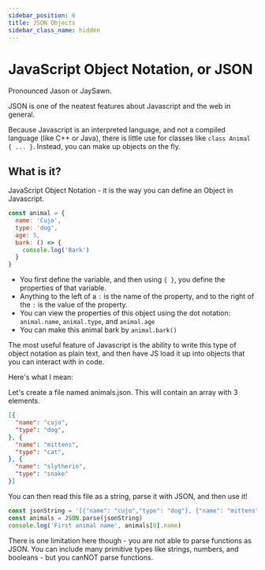 ```yaml
---
sidebar_position: 6
title: JSON Objects
sidebar_class_name: hidden
---
```

# JavaScript Object Notation, or JSON

Pronounced Jason or JaySawn.

JSON is one of the neatest features about Javascript and the web in general.

Because Javascript is an interpreted language, and not a compiled language (like C++ or Java), there is little use for classes like `class Animal { ... }`. Instead, you can make up objects on the fly.

## What is it?

JavaScript Object Notation - it is the way you can define an Object in Javascript.

```js
const animal = {
  name: 'Cujo',
  type: 'dog',
  age: 5,
  bark: () => {
    console.log('Bark')
  }
}
```

- You first define the variable, and then using `{ }`, you define the properties of that variable.
- Anything to the left of a `:` is the name of the property, and to the right of the `:` is the value of the property.
- You can view the properties of this object using the dot notation: `animal.name`, `animal.type`, and `animal.age`
- You can make this animal bark by `animal.bark()`

The most useful feature of Javascript is the ability to write this type of object notation as plain text, and then have JS load it up into objects that you can interact with in code.

Here's what I mean:

Let's create a file named animals.json. This will contain an array with 3 elements.

```json
[{
  "name": "cujo",
  "type": "dog",
}, {
  "name": "mittens",
  "type": "cat",
}, {
  "name": "slytherin",
  "type": "snake"
}]
```

You can then read this file as a string, parse it with JSON, and then use it!

```js
const jsonString = '[{"name": "cujo","type": "dog"}, {"name": "mittens", "type": "cat"}, { "name": "slytherin", "type": "snake"}]'
const animals = JSON.parse(jsonString)
console.log('First animal name', animals[0].name)
```

There is one limitation here though - you are not able to parse functions as JSON. You can include many primitive types like strings, numbers, and booleans - but you canNOT parse functions.
